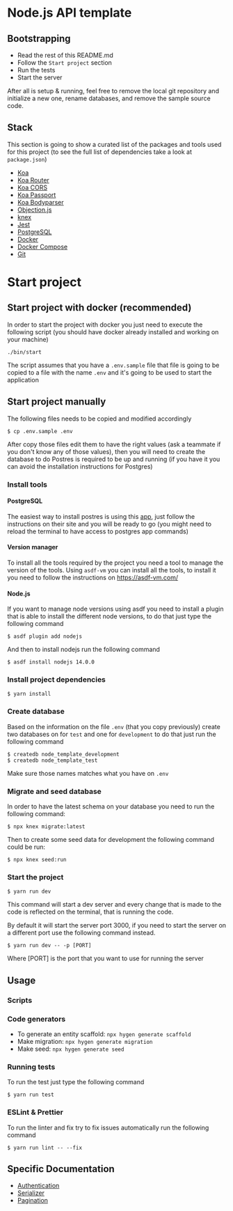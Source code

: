 # Node.js API template

## Bootstrapping

- Read the rest of this README.md
- Follow the `Start project` section
- Run the tests
- Start the server

After all is setup & running, feel free to remove the local git repository and initialize a new one,
rename databases, and remove the sample source code.

## Stack

This section is going to show a curated list of the packages and tools used for this project (to see
the full list of dependencies take a look at `package.json`)

* [Koa](https://koajs.com/)
* [Koa Router](https://github.com/koajs/router)
* [Koa CORS](https://github.com/koajs/cors)
* [Koa Passport](https://github.com/rkusa/koa-passport)
* [Koa Bodyparser](https://github.com/koajs/bodyparser)
* [Objection.js](https://vincit.github.io/objection.js/)
* [knex](http://knexjs.org/)
* [Jest](https://jestjs.io/)
* [PostgreSQL](https://www.postgresql.org/)
* [Docker](https://www.docker.com/)
* [Docker Compose](https://docs.docker.com/compose/)
* [Git](https://git-scm.com/)

# Start project

## Start project with docker (recommended)

In order to start the project with docker you just need to execute the following script (you should
have docker already installed and working on your machine)

```
./bin/start
```

The script assumes that you have a `.env.sample` file that file is going to be copied to a file
with the name `.env` and it's going to be used to start the application

## Start project manually

The following files needs to be copied and modified accordingly

```
$ cp .env.sample .env
```

After copy those files edit them to have the right values (ask a teammate if you don't know any of
those values), then you will need to create the database to do Postres is required to be up and
running (if you have it you can avoid the installation instructions for Postgres)

### Install tools

#### PostgreSQL

The easiest way to install postres is using this [app](https://postgresapp.com/), just follow the
instructions on their site and you will be ready to go (you might need to reload the terminal
to have access to postgres app commands)

#### Version manager

To install all the tools required by the project you need a tool to manage the version of
the tools. Using `asdf-vm` you can install all the tools, to install it you need to
follow the instructions on https://asdf-vm.com/

#### Node.js

If you want to manage node versions using asdf you need to install a plugin that is able to install
the different node versions, to do that just type the following command

```
$ asdf plugin add nodejs
```

And then to install nodejs run the following command

```
$ asdf install nodejs 14.0.0
```


### Install project dependencies

```
$ yarn install
```

### Create database

Based on the information on the file `.env` (that you copy previously) create two
databases on for `test` and one for `development` to do that just run the following command

```
$ createdb node_template_development
$ createdb node_template_test
```

Make sure those names matches what you have on `.env`

### Migrate and seed database

In order to have the latest schema on your database you need to run the following command:

```
$ npx knex migrate:latest
```

Then to create some seed data for development the following command could be run:

```
$ npx knex seed:run
```

### Start the project

```
$ yarn run dev
```

This command will start a dev server and every change that is made to the code is reflected on the
terminal, that is running the code.

By default it will start the server port 3000, if you need to start the server on a different port
use the following command instead.

```
$ yarn run dev -- -p [PORT]
```

Where [PORT] is the port that you want to use for running the server

## Usage

### Scripts

### Code generators

- To generate an entity scaffold: `npx hygen generate scaffold`
- Make migration: `npx hygen generate migration`
- Make seed: `npx hygen generate seed`

### Running tests

To run the test just type the following command

```
$ yarn run test
```

### ESLint & Prettier

To run the linter and fix try to fix issues automatically run the following command

```
$ yarn run lint -- --fix
```

## Specific Documentation

- [Authentication](lib/authentication.md)
- [Serializer](lib/serializer.md)
- [Pagination](lib/middlewares.md)
